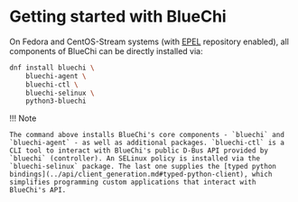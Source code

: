 <!-- markdownlint-disable-file MD010 MD013 MD014 MD024 MD046 -->
# Getting started with BlueChi

On Fedora and CentOS-Stream systems (with [EPEL](https://docs.fedoraproject.org/en-US/epel/) repository enabled), all components of BlueChi can be directly installed via:

```bash
dnf install bluechi \
    bluechi-agent \
    bluechi-ctl \
    bluechi-selinux \
    python3-bluechi
```

!!! Note

    The command above installs BlueChi's core components - `bluechi` and `bluechi-agent` - as well as additional packages. `bluechi-ctl` is a CLI tool to interact with BlueChi's public D-Bus API provided by `bluechi` (controller). An SELinux policy is installed via the `bluechi-selinux` package. The last one supplies the [typed python bindings](../api/client_generation.md#typed-python-client), which simplifies programming custom applications that interact with BlueChi's API. 
